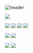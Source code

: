 ![header](https://capsule-render.vercel.app/api?type=waving&color=gradient&height=300&section=header&text=Jupyo's%20GitHub)

<img src="https://img.shields.io/badge/-000000?style=flat-square&logo=42&logoColor=white"/>

<img src="https://img.shields.io/badge/c-A8B9CC?style=flat-square&logo=c&logoColor=white"/> <img src="https://img.shields.io/badge/C++-00599C?style=flat-square&logo=cplusplus&logoColor=white"/> <img src="https://img.shields.io/badge/Python-3776AB?style=flat-square&logo=Python&logoColor=white"/> <img src="https://img.shields.io/badge/Java-FF6633?style=flat-square&logo=Java&logoColor=white"/>

<img src="https://img.shields.io/badge/dart-0175C2?style=flat-square&logo=dart&logoColor=white"/> <img src="https://img.shields.io/badge/spring-6DB33F?style=flat-square&logo=spring&logoColor=white"/>

<img src ="https://github-readme-stats.vercel.app/api?username=pyodolski&count_private=true&show_icons=true">

<img src ="https://github-readme-stats.vercel.app/api/top-langs/?username=pyodolski&layout=compact&hide=jupyter,notebook">

